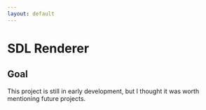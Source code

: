 ```yaml
---
layout: default
---
```


# SDL Renderer

## Goal
This project is still in early development, but I thought it was worth mentioning future projects.

